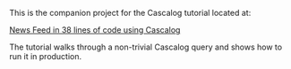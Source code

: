 This is the companion project for the Cascalog tutorial located at:

[News Feed in 38 lines of code using Cascalog](http://nathanmarz.com/blog/cascalog-news-feed)

The tutorial walks through a non-trivial Cascalog query and shows how to run it in production.
